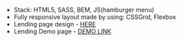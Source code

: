 - Stack: HTML5, SASS, BEM, JS(hamburger menu)
- Fully responsive layout made by using: CSSGrid, Flexbox
- Lending page design - [HERE](https://www.figma.com/file/nHz8bflIwJaWP3P99vKTH5/miami_home_new?node-id=16033%3A3)
- Lending Demo page - [DEMO LINK](https://makssisua.github.io/Miami-Condo-Kings-Lending/)
